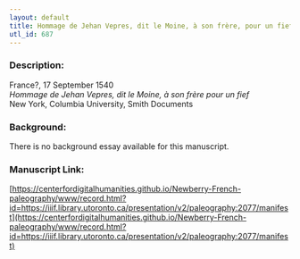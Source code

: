 ```yaml
---
layout: default
title: Hommage de Jehan Vepres, dit le Moine, à son frère, pour un fief
utl_id: 687
---
```


### Description:

France?, 17 September 1540<br>
_Hommage de Jehan Vepres, dit le Moine, à son frère pour un fief_<br>
New York, Columbia University, Smith Documents

### Background:

There is no background essay available for this manuscript.

### Manuscript Link:

[https://centerfordigitalhumanities.github.io/Newberry-French-paleography/www/record.html?id=https://iiif.library.utoronto.ca/presentation/v2/paleography:2077/manifest](https://centerfordigitalhumanities.github.io/Newberry-French-paleography/www/record.html?id=https://iiif.library.utoronto.ca/presentation/v2/paleography:2077/manifest)
